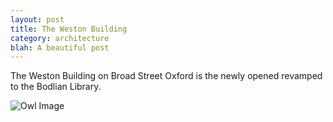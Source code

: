 ```yaml
---
layout: post
title: The Weston Building
category: architecture
blah: A beautiful post
---
```


The Weston Building on Broad Street Oxford is the newly opened revamped to the Bodlian Library.

![Owl Image](https://dl.dropboxusercontent.com/u/64397473/blogphotos/20141001-IMG_4884.jpg)
